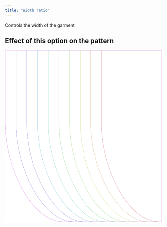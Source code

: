 ```yaml
---
title: "Width ratio"
---
```


Controls the width of the garment

## Effect of this option on the pattern

![This image shows the effect of this option by superimposing several variants that have a different value for this option](lunetius_widthratio_sample.svg "Effect of this option on the pattern")
